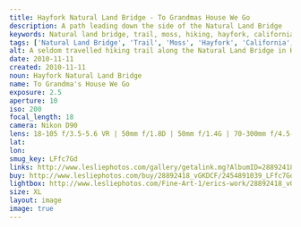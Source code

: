 ```yaml
---
title: Hayfork Natural Land Bridge - To Grandmas House We Go
description: A path leading down the side of the Natural Land Bridge
keywords: Natural land bridge, trail, moss, hiking, hayfork, california, landscape, nature
tags: ['Natural Land Bridge', 'Trail', 'Moss', 'Hayfork', 'California', 'Landscape']
alt: A seldom travelled hiking trail along the Natural Land Bridge in Hayfork California.
date: 2010-11-11
created: 2010-11-11
noun: Hayfork Natural Land Bridge
name: To Grandma's House We Go
exposure: 2.5
aperture: 10
iso: 200
focal_length: 18
camera: Nikon D90
lens: 18-105 f/3.5-5.6 VR | 50mm f/1.8D | 50mm f/1.4G | 70-300mm f/4.5-5.6 VRII
lat: 
lon: 
smug_key: LFfc7Gd
links: http://www.lesliephotos.com/gallery/getalink.mg?AlbumID=28892418&AlbumKey=vGKDCF&ImageID=2454891039&ImageKey=LFfc7Gd&how=forum&Page=1
buy: http://www.lesliephotos.com/buy/28892418_vGKDCF/2454891039_LFfc7Gd/
lightbox: http://www.lesliephotos.com/Fine-Art-1/erics-work/28892418_vGKDCF#!i=2454891039&k=LFfc7Gd&lb=1&s=A
size: XL
layout: image
image: true
---
```

